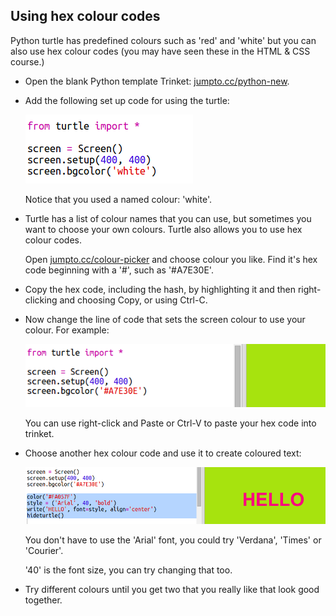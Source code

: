 ## Using hex colour codes



Python turtle has predefined colours such as 'red' and 'white' but you can also use hex colour codes (you may have seen these in the HTML & CSS course.) 

+ Open the blank Python template Trinket: <a href="http://jumpto.cc/python-new" target="_blank">jumpto.cc/python-new</a>. 

+ Add the following set up code for using the turtle:

    ![screenshot](images/colourful-setup.png)
    
    Notice that you used a named colour: 'white'.
    
+ Turtle has a list of colour names that you can use, but sometimes you want to choose your own colours. Turtle also allows you to use hex colour codes. 

  Open <a href="http://jumpto.cc/colour-picker" target="_blank">jumpto.cc/colour-picker</a> and choose colour you like. Find it's hex code beginning with a '#', such as '#A7E30E'. 
  
+ Copy the hex code, including the hash, by highlighting it and then right-clicking and choosing Copy, or using Ctrl-C. 
  
+ Now change the line of code that sets the screen colour to use your colour. For example:

   ![screenshot](images/colourful-background.png)
   
   You can use right-click and Paste or Ctrl-V to paste your hex code into trinket. 
  
+ Choose another hex colour code and use it to create coloured text:

   ![screenshot](images/colourful-write.png)
   
   You don't have to use the 'Arial' font, you could try 'Verdana', 'Times' or 'Courier'.
   
   '40' is the font size, you can try changing that too.  
   
+ Try different colours until you get two that you really like that look good together. 




